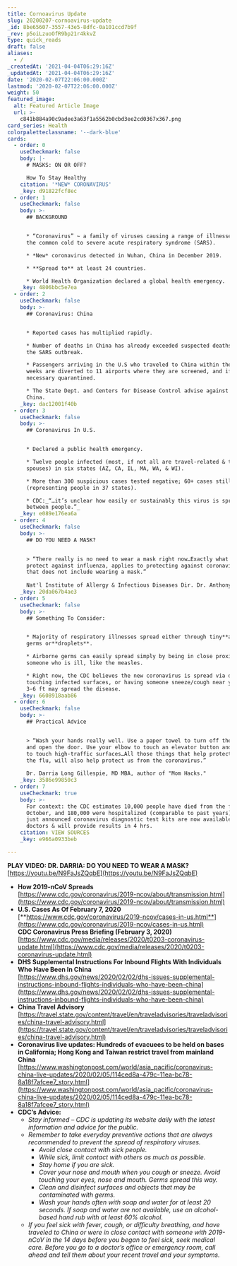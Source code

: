 ```yaml
---
title: Cornoavirus Update
slug: 20200207-cornoavirus-update
_id: 8be65607-3557-43e5-8dfc-0a101ccd7b9f
_rev: p5oiLzuoOfR9bp21r4kkvZ
type: quick_reads
draft: false
aliases:
  - /
_createdAt: '2021-04-04T06:29:16Z'
_updatedAt: '2021-04-04T06:29:16Z'
date: '2020-02-07T22:06:00.000Z'
lastmod: '2020-02-07T22:06:00.000Z'
weight: 50
featured_image:
  alt: Featured Article Image
  url: >-
    c841b884a90c9adee3a63f1a5562b0cbd3ee2cd0367x367.png
card_series: Health
colorpaletteclassname: '--dark-blue'
cards:
  - order: 0
    useCheckmark: false
    body: |-
      # MASKS: ON OR OFF?

      How To Stay Healthy
    citation: '*NEW* CORONAVIRUS'
    _key: d91822fcf8ec
  - order: 1
    useCheckmark: false
    body: >-
      ## BACKGROUND


      * “Coronavirus” ~ a family of viruses causing a range of illnesses from
      the common cold to severe acute respiratory syndrome (SARS).

      * *New* coronavirus detected in Wuhan, China in December 2019.

      * **Spread to** at least 24 countries.

      * World Health Organization declared a global health emergency.
    _key: 4806bbc5e7ea
  - order: 2
    useCheckmark: false
    body: >-
      ## Coronavirus: China


      * Reported cases has multiplied rapidly.

      * Number of deaths in China has already exceeded suspected deaths during
      the SARS outbreak.

      * Passengers arriving in the U.S who traveled to China within the last two
      weeks are diverted to 11 airports where they are screened, and if
      necessary quarantined.

      * The State Dept. and Centers for Disease Control advise against travel to
      China.
    _key: dac12001f40b
  - order: 3
    useCheckmark: false
    body: >-
      ## Coronavirus In U.S.


      * Declared a public health emergency.

      * Twelve people infected (most, if not all are travel-related & their
      spouses) in six states (AZ, CA, IL, MA, WA, & WI).

      * More than 300 suspicious cases tested negative; 60+ cases still pending
      (representing people in 37 states).

      * CDC:_“…it’s unclear how easily or sustainably this virus is spreading
      between people.”_
    _key: e089e176ea6a
  - order: 4
    useCheckmark: false
    body: >-
      ## DO YOU NEED A MASK?


      > “There really is no need to wear a mask right now…Exactly what you do to
      protect against influenza, applies to protecting against coronavirus – and
      that does not include wearing a mask.”  
        
      Nat'l Institute of Allergy & Infectious Diseases Dir. Dr. Anthony Fauci
    _key: 20da067b4ae3
  - order: 5
    useCheckmark: false
    body: >-
      ## Something To Consider:


      * Majority of respiratory illnesses spread either through tiny**airborne**
      germs or**droplets**.

      * Airborne germs can easily spread simply by being in close proximity with
      someone who is ill, like the measles.

      * Right now, the CDC believes the new coronavirus is spread via droplet;
      touching infected surfaces, or having someone sneeze/cough near you from
      3-6 ft may spread the disease.
    _key: 6608918aab86
  - order: 6
    useCheckmark: false
    body: >-
      ## Practical Advice


      > “Wash your hands really well. Use a paper towel to turn off the faucet
      and open the door. Use your elbow to touch an elevator button and try not
      to touch high-traffic surfaces…All those things that help protect us from
      the flu, will also help protect us from the coronavirus.”  
        
      Dr. Darria Long Gillespie, MD MBA, author of "Mom Hacks."
    _key: 3586e99850c3
  - order: 7
    useCheckmark: true
    body: >-
      For context: the CDC estimates 10,000 people have died from the flu since
      October, and 180,000 were hospitalized (comparable to past years). The CDC
      just announced coronavirus diagnostic test kits are now available to
      doctors & will provide results in 4 hrs.
    citation: VIEW SOURCES
    _key: e966a0933beb

---
```

**PLAY VIDEO: DR. DARRIA: DO YOU NEED TO WEAR A MASK?**  
[https://youtu.be/N9FaJsZQqbE](https://youtu.be/N9FaJsZQqbE)

* **How 2019-nCoV Spreads**  
[https://www.cdc.gov/coronavirus/2019-ncov/about/transmission.html](https://www.cdc.gov/coronavirus/2019-ncov/about/transmission.html)
* **U.S. Cases As Of February 7, 2020**  
[**https://www.cdc.gov/coronavirus/2019-ncov/cases-in-us.html**](https://www.cdc.gov/coronavirus/2019-ncov/cases-in-us.html)  
**CDC Coronavirus Press Briefing (February 3, 2020)**  
[https://www.cdc.gov/media/releases/2020/t0203-coronavirus-update.html](https://www.cdc.gov/media/releases/2020/t0203-coronavirus-update.html)
* **DHS Supplemental Instructions For Inbound Flights With Individuals Who Have Been In China**  
[https://www.dhs.gov/news/2020/02/02/dhs-issues-supplemental-instructions-inbound-flights-individuals-who-have-been-china](https://www.dhs.gov/news/2020/02/02/dhs-issues-supplemental-instructions-inbound-flights-individuals-who-have-been-china)
* **China Travel Advisory**  
[https://travel.state.gov/content/travel/en/traveladvisories/traveladvisories/china-travel-advisory.html](https://travel.state.gov/content/travel/en/traveladvisories/traveladvisories/china-travel-advisory.html)
* **Coronavirus live updates: Hundreds of evacuees to be held on bases in California; Hong Kong and Taiwan restrict travel from mainland China**  
[https://www.washingtonpost.com/world/asia_pacific/coronavirus-china-live-updates/2020/02/05/114ced8a-479c-11ea-bc78-8a18f7afcee7_story.html](https://www.washingtonpost.com/world/asia_pacific/coronavirus-china-live-updates/2020/02/05/114ced8a-479c-11ea-bc78-8a18f7afcee7_story.html)
* **CDC’s Advice:**
  * _Stay informed – CDC is updating its website daily with the latest information and advice for the public._
  * _Remember to take everyday preventive actions that are always recommended to prevent the spread of respiratory viruses._
      * _Avoid close contact with sick people._
    * _While sick, limit contact with others as much as possible._
    * _Stay home if you are sick._
    * _Cover your nose and mouth when you cough or sneeze. Avoid touching your eyes, nose and mouth. Germs spread this way._
    * _Clean and disinfect surfaces and objects that may be contaminated with germs._
    * _Wash your hands often with soap and water for at least 20 seconds. If soap and water are not available, use an alcohol-based hand rub with at least 60% alcohol._
  * _If you feel sick with fever, cough, or difficulty breathing, and have traveled to China or were in close contact with someone with 2019-nCoV in the 14 days before you began to feel sick, seek medical care. Before you go to a doctor’s office or emergency room, call ahead and tell them about your recent travel and your symptoms._